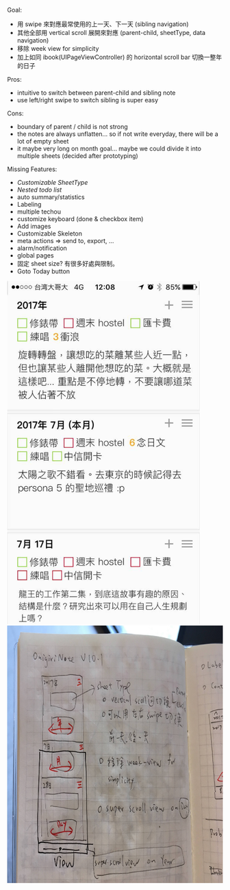 Goal:
  - 用 swipe 來對應最常使用的上一天、下一天 (sibling navigation)
  - 其他全部用 vertical scroll 展開來對應 (parent-child, sheetType, data navigation)
  - 移除 week view for simplicity
  - 加上如同 ibook(UIPageViewController) 的 horizontal scroll bar 切換一整年的日子

Pros:
  - intuitive to switch between parent-child and sibling note
  - use left/right swipe to switch sibling is super easy

Cons:
  - boundary of parent / child is not strong
  - the notes are always unflatten... so if not write everyday, there will be a lot of empty sheet
  - it maybe very long on month goal... maybe we could divide it into multiple sheets (decided after prototyping)


Missing Features:
  - *Customizable SheetType*
  - *Nested todo list*
  - auto summary/statistics
  - Labeling
  - multiple techou
  - customize keyboard (done & checkbox item)
  - Add images
  - Customizable Skeleton
  - meta actions => send to, export, ...
  - alarm/notification
  - global pages
  - 固定 sheet size? 有很多好處與限制。
  - Goto Today button

<img src="https://raw.githubusercontent.com/wangchou/Align/master/design/img/wireframe_v10_sketch.jpg" height="800">
<img src="https://raw.githubusercontent.com/wangchou/Align/master/design/img/wireframe_v10.jpg" height="600">
